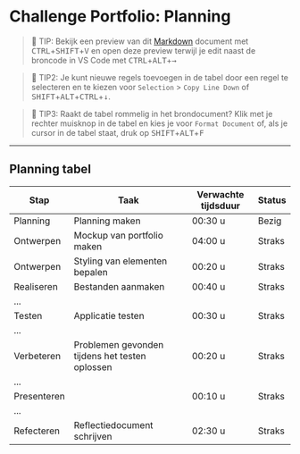 # Challenge Portfolio: Planning

> :rocket: TIP: Bekijk een preview van dit [Markdown](https://guides.github.com/features/mastering-markdown/) document met <kbd>CTRL</kbd>+<kbd>SHIFT</kbd>+<kbd>V</kbd> en open deze preview terwijl je edit naast de broncode in VS Code met <kbd>CTRL</kbd>+<kbd>ALT</kbd>+<kbd>→</kbd>

> :rocket: TIP2: Je kunt nieuwe regels toevoegen in de tabel door een regel te selecteren en te kiezen voor `Selection` > `Copy Line Down` of <kbd>SHIFT</kbd>+<kbd>ALT</kbd>+<kbd>CTRL</kbd>+<kbd>↓</kbd>. 

> :rocket: TIP3: Raakt de tabel rommelig in het brondocument? Klik met je rechter muisknop in de tabel en kies je voor `Format Document` of, als je cursor in de tabel staat, druk op <kbd>SHIFT</kbd>+<kbd>ALT</kbd>+<kbd>F</kbd>

----

## Planning tabel

| Stap        | Taak                                           | Verwachte tijdsduur | Status |
| ----------- | ---------------------------------------------- | ------------------- | ------ |
| Planning    | Planning maken                                 | 00:30 u             | Bezig  |
| Ontwerpen   | Mockup van portfolio maken                     | 04:00 u             | Straks |
| Ontwerpen   | Styling van elementen bepalen                  | 00:20 u             | Straks |
| Realiseren  | Bestanden aanmaken                             | 00:40 u             | Straks |
| ...         |                                                |                     |        |
| Testen      | Applicatie testen                              | 00:30 u             | Straks |
| ...         |                                                |                     |        |
| Verbeteren  | Problemen gevonden tijdens het testen oplossen | 00:20 u             | Straks |
| ...         |                                                |                     |        |
| Presenteren |                                                | 00:10 u             | Straks |
| ...         |                                                |                     |        |
| Refecteren  | Reflectiedocument schrijven                    | 02:30 u             | Straks |
